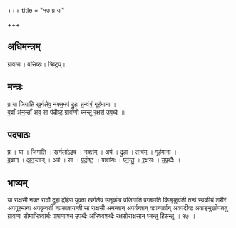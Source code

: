 +++
title = "१७ प्र या"

+++
## अधिमन्त्रम्
ग्रावाणः। वसिष्ठः। त्रिष्टुप्।

## मन्त्रः
प्र या जिगा॑ति ख॒र्गले॑व॒ नक्त॒मप॑ द्रु॒हा त॒न्वं१॒॑ गूह॑माना ।  
व॒व्राँ अ॑न॒न्ताँ अव॒ सा प॑दीष्ट॒ ग्रावा॑णो घ्नन्तु र॒क्षस॑ उप॒ब्दैः ॥

## पदपाठः
प्र । या । जिगा॑ति । ख॒र्गला॑ऽइव । नक्त॑म् । अप॑ । द्रु॒हा । त॒न्व॑म् । गूह॑माना ।  
व॒व्रान् । अ॒न॒न्तान् । अव॑ । सा । प॒दी॒ष्ट॒ । ग्रावा॑णः । घ्न॒न्तु॒ । र॒क्षसः॑ । उ॒प॒ब्दैः ॥

## भाष्यम्
या राक्षसी नक्तं रात्रौ द्रुहा द्रोहेण युक्ता खर्गलेव उलूकीव प्रजिगाति प्रगच्छति किङ्कुर्वती तन्वं स्वकीयं शरीरं अपगूहमाना अपवृण्वती नप्रकाशयन्ती सा राक्षसी अनन्तान् अपर्यन्तान् वव्रान्गर्तान् अवपदीष्ट अवाङ्मुखीपततु ग्रावाणः सोमाभिषवार्थः पाषाणाश्च उपब्दैः अभिषवशब्दैः रक्षसोराक्षसान् घ्नन्तु हिंसन्तु ॥ १७ ॥